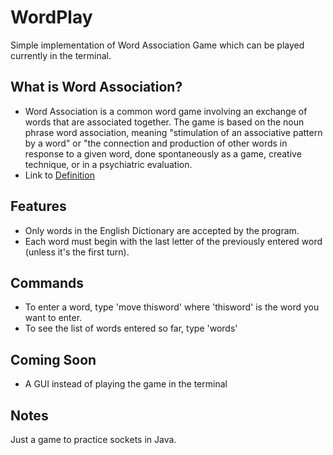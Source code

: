 # WordPlay
Simple implementation of Word Association Game which can be played currently in the terminal.


## What is Word Association?
* Word Association is a common word game involving an exchange of words that are associated together. The game is based on the noun phrase word association, meaning "stimulation of an associative pattern by a word" or "the connection and production of other words in response to a given word, done spontaneously as a game, creative technique, or in a psychiatric evaluation. <br/>
* Link to [Definition](https://en.wikipedia.org/wiki/Word_Association)


## Features
* Only words in the English Dictionary are accepted by the program.
* Each word must begin with the last letter of the previously entered word (unless it's the first turn).

## Commands
* To enter a word, type 'move thisword' where 'thisword' is the word you want to enter.
* To see the list of words entered so far, type 'words'


## Coming Soon
* A GUI instead of playing the game in the terminal


## Notes
Just a game to practice sockets in Java.
